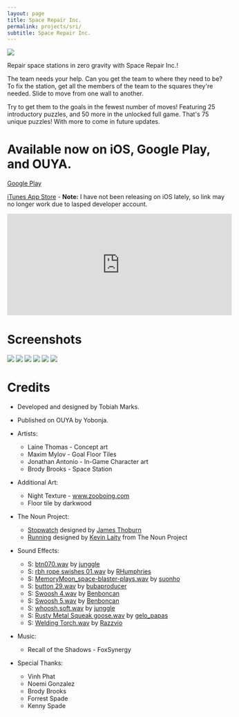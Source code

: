 ```yaml
---
layout: page
title: Space Repair Inc.
permalink: projects/sri/
subtitle: Space Repair Inc.
---
```


<img src="{{ site.baseurl }}/projects/sri/sri-banner.png">

Repair space stations in zero gravity with Space Repair Inc.!

The team needs your help. Can you get the team to where they need to be? To fix the station, get all the members of the team to the squares they're needed. Slide to move from one wall to another.

Try to get them to the goals in the fewest number of moves! Featuring 25 introductory puzzles, and 50 more in the unlocked full game. That's 75 unique puzzles! With more to come in future updates.

# Available now on iOS, Google Play, and OUYA. #

[Google Play](https://play.google.com/store/apps/details?id=com.playperro.sri)

[iTunes App Store](https://itunes.apple.com/us/app/space-repair-inc./id658619521?mt=8) - **Note:** I have not been releasing on iOS lately, so link may no longer work due to lasped developer account.

<iframe id="ouyawidget" style="overflow: hidden;" src="http://www.ouyawidgets.com/widgetland.php?id=com.playperro.sri&amp;theme=ui-start" width="520" height="235" frameborder="0"></iframe>

# Screenshots #

<img src="{{ site.baseurl }}/projects/sri/1-menu-1024x576.jpg">

<img src="{{ site.baseurl }}/projects/sri/2-zone-1024x576.jpg">

<img src="{{ site.baseurl }}/projects/sri/3-d25-1024x576.jpg">

<img src="{{ site.baseurl }}/projects/sri/4-e3-1024x576.jpg">

<img src="{{ site.baseurl }}/projects/sri/5-d22-1024x576.jpg">

<img src="{{ site.baseurl }}/projects/sri/6-winscreen-1024x576.jpg">

# Credits #

- Developed and designed by Tobiah Marks.

- Published on OUYA by Yobonja.

- Artists:
    - Laine Thomas - Concept art
    - Maxim Mylov - Goal Floor Tiles
    - Jonathan Antonio - In-Game Character art
    - Brody Brooks - Space Station

- Additional Art:
    - Night Texture - www.zooboing.com
    - Floor tile by darkwood

- The Noun Project:
    - <a href="http://thenounproject.com/noun/stopwatch/#icon-No3515" target="_blank">Stopwatch</a> designed by <a href="http://thenounproject.com/jthoburn" target="_blank">James Thoburn</a>
    - <a href="http://thenounproject.com/noun/running/#icon-No11723" target="_blank">Running</a> designed by <a href="http://thenounproject.com/kevin.laity.71" target="_blank">Kevin Laity</a> from The Noun Project

- Sound Effects:
    - S: <a href="http://www.freesound.org/people/junggle/sounds/28880/">btn070.wav</a> by <a href="http://www.freesound.org/people/junggle/">junggle</a>
    - S: <a href="http://www.freesound.org/people/RHumphries/sounds/1938/">rbh rope swishes 01.wav</a> by <a href="http://www.freesound.org/people/RHumphries/">RHumphries</a>
    - S: <a href="http://www.freesound.org/people/suonho/sounds/27568/">MemoryMoon_space-blaster-plays.wav</a> by <a href="http://www.freesound.org/people/suonho/">suonho</a>
    - S: <a href="http://www.freesound.org/people/bubaproducer/sounds/107148/">button 29.wav</a> by <a href="http://www.freesound.org/people/bubaproducer/">bubaproducer</a>
    - S: <a href="http://www.freesound.org/people/Benboncan/sounds/74691/">Swoosh 4.wav</a> by <a href="http://www.freesound.org/people/Benboncan/">Benboncan</a>
    - S: <a href="http://www.freesound.org/people/Benboncan/sounds/74692/">Swoosh 5.wav</a> by <a href="http://www.freesound.org/people/Benboncan/">Benboncan</a>
    - S: <a href="http://www.freesound.org/people/junggle/sounds/73263/">whoosh.soft.wav</a> by <a href="http://www.freesound.org/people/junggle/">junggle</a>
    - S: <a href="http://www.freesound.org/people/gelo_papas/sounds/52344/">Rusty Metal Squeak goose.wav</a> by <a href="http://www.freesound.org/people/gelo_papas/">gelo_papas</a>
    - S: <a href="http://www.freesound.org/people/Razzvio/sounds/79577/">Welding Torch.wav</a> by <a href="http://www.freesound.org/people/Razzvio/">Razzvio</a>

- Music:
    - Recall of the Shadows - FoxSynergy

- Special Thanks:
    - Vinh Phat
    - Noemi Gonzalez
    - Brody Brooks
    - Forrest Spade
    - Kenny Spade